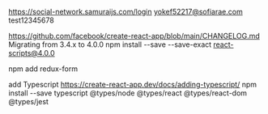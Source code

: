 https://social-network.samuraijs.com/login
yokef52217@sofiarae.com
test12345678

https://github.com/facebook/create-react-app/blob/main/CHANGELOG.md
Migrating from 3.4.x to 4.0.0
npm install --save --save-exact react-scripts@4.0.0

npm add redux-form

add Typescript
https://create-react-app.dev/docs/adding-typescript/
npm install --save typescript @types/node @types/react @types/react-dom @types/jest


